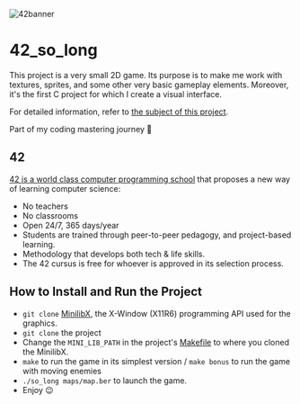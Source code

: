 ![42banner](https://github.com/user-attachments/assets/084a4728-482d-46de-b790-be8143b832c9)


# 42_so_long

This project is a very small 2D game. Its purpose is to make me work with textures, sprites, and some other very basic gameplay elements.
Moreover, it's the first C project for which I create a visual interface.

For detailed information, refer to [the subject of this project](https://github.com/frenzla/42_so_long/blob/main/so_long_subject.pdf).

Part of my coding mastering journey 🥷


## 42

[42 is a world class computer programming school](https://42.fr/en/homepage/) that proposes a new way of learning computer science:
- No teachers
- No classrooms
- Open 24/7, 365 days/year
- Students are trained through peer-to-peer pedagogy, and project-based learning.
- Methodology that develops both tech & life skills.
- The 42 cursus is free for whoever is approved in its selection process.


## How to Install and Run the Project 

- `git clone` [MinilibX](https://github.com/42Paris/minilibx-linux), the X-Window (X11R6) programming API used for the graphics.
- `git clone` the project
- Change the `MINI_LIB_PATH` in the project's [Makefile](https://github.com/frenzla/42_so_long/blob/main/Makefile) to where you cloned the MinilibX.
- `make` to run the game in its simplest version / `make bonus` to run the game with moving enemies
- `./so_long maps/map.ber` to launch the game.
- Enjoy 😉 
